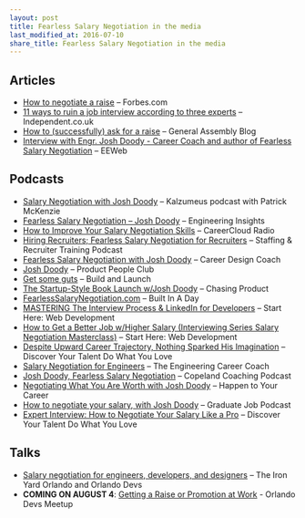 ```yaml
---
layout: post
title: Fearless Salary Negotiation in the media
last_modified_at: 2016-07-10
share_title: Fearless Salary Negotiation in the media
---
```

## Articles

* [How to negotiate a raise](http://www.forbes.com/sites/tomanderson/2016/07/06/how-to-negotiate-a-raise/#6dbd01246fa0) – Forbes.com
* [11 ways to ruin a job interview according to three experts](http://www.independent.co.uk/news/business/news/11-ways-to-ruin-a-job-interview-according-to-three-experts-a6721271.html) – Independent.co.uk
* [How to (successfully) ask for a raise](https://generalassemb.ly/blog/how-to-successfully-ask-for-a-raise/) – General Assembly Blog
* [Interview with Engr. Josh Doody - Career Coach and author of Fearless Salary Negotiation](https://www.eeweb.com/spotlight/interview-with-engr-josh-doody) – EEWeb

## Podcasts

* [Salary Negotiation with Josh Doody](http://www.kalzumeus.com/2016/06/03/kalzumeus-podcast-episode-12-salary-negotiation-with-josh-doody/) – Kalzumeus podcast with Patrick McKenzie
* [Fearless Salary Negotiation – Josh Doody](http://engineeringinsightspodcast.com/episode25/) – Engineering Insights
* [How to Improve Your Salary Negotiation Skills](http://www.careercloud.com/news/2016/5/7/how-to-improve-your-salary-negotiation-skills) – CareerCloud Radio
* [Hiring Recruiters; Fearless Salary Negotiation for Recruiters](http://scottlove.libsyn.com/grt/episode-39-hiring-recruiters-fearless-salary-negotiation-for-recruiters-staffing) – Staffing & Recruiter Training Podcast
* [Fearless Salary Negotiation with Josh Doody](www.careerdesigncoach.com/episode26) – Career Design Coach
* [Josh Doody](https://soundcloud.com/productpeopleclub/ep-001-josh-doody) – Product People Club
* [Get some guts](http://buildandlaunch.net/22/) – Build and Launch
* [The Startup-Style Book Launch w/Josh Doody](http://www.chasingproduct.com/episodes/episode-35-the-startup-style-book-launch-wjosh-doody) – Chasing Product
* [FearlessSalaryNegotiation.com](http://www.builtinadaypodcast.com/2016/04/24/episode-3/) – Built In A Day
* [MASTERING The Interview Process & LinkedIn for Developers](https://soundcloud.com/starthere-webdev/26-level-up-your-web-dev-job-linkedin-for-developers-and-mastering-the-interview-process) – Start Here: Web Development
* [How to Get a Better Job w/Higher Salary (Interviewing Series Salary Negotiation Masterclass)](https://soundcloud.com/starthere-webdev/how-to-get-a-better-job-with-higher-salary) – Start Here: Web Development
* [Despite Upward Career Trajectory, Nothing Sparked His Imagination](http://www.discoveryourtalentpodcast.com/podcast/josh-doody/) – Discover Your Talent Do What You Love
* [Salary Negotiation for Engineers](http://engineeringcareercoach.com/2016/05/17/tecc-115-salary-negotiation-engineers/) – The Engineering Career Coach
* [Josh Doody, Fearless Salary Negotiation](https://www.copelandcoaching.com/2016/06/14/ccp104-josh-doody-fearless-salary-negotiation/) – Copeland Coaching Podcast
* [Negotiating What You Are Worth with Josh Doody](http://happentoyourcareer.com/136) – Happen to Your Career
* [How to negotiate your salary, with Josh Doody](http://www.graduatejobpodcast.com/salary/) – Graduate Job Podcast
* [Expert Interview: How to Negotiate Your Salary Like a Pro](http://www.discoveryourtalentpodcast.com/podcast/josh-doody-2/) – Discover Your Talent Do What You Love

## Talks

* [Salary negotiation for engineers, developers, and designers](https://fearlesssalarynegotiation.com/salary-negotiation-for-engineers-developers-and-designers/) – The Iron Yard Orlando and Orlando Devs
* **COMING ON AUGUST 4**: [Getting a Raise or Promotion at Work](http://www.meetup.com/OrlandoDevs/events/232617857/) - Orlando Devs Meetup
